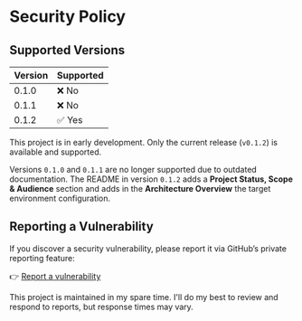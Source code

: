 # Security Policy

## Supported Versions

| Version    | Supported          |
|------------|--------------------|
| 0.1.0      | ❌ No               |
| 0.1.1      | ❌ No               |
| 0.1.2      | ✅ Yes              |

This project is in early development. Only the current release (`v0.1.2`) is available and supported.

Versions `0.1.0` and `0.1.1` are no longer supported due to outdated documentation. The README in version `0.1.2` adds a **Project Status, Scope & Audience** section and adds in the **Architecture Overview** the target environment configuration.

## Reporting a Vulnerability

If you discover a security vulnerability, please report it via GitHub’s private reporting feature:

👉 [Report a vulnerability](../../security/advisories/new)

This project is maintained in my spare time. I'll do my best to review and respond to reports, but response times may vary.
